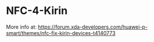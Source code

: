 # NFC-4-Kirin

More info at:
https://forum.xda-developers.com/huawei-p-smart/themes/nfc-fix-kirin-devices-t4140773
